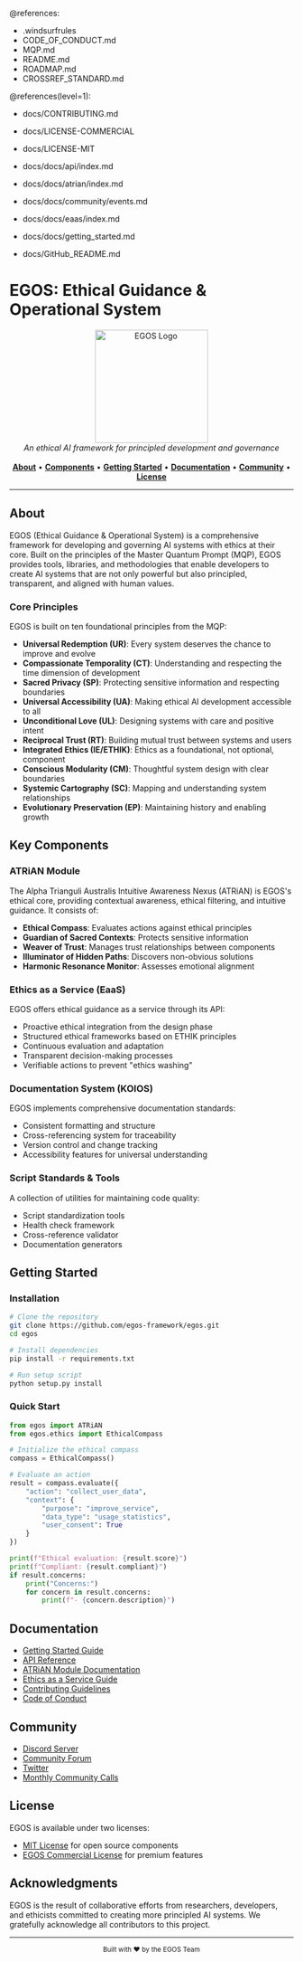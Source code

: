 @references:
- .windsurfrules
- CODE_OF_CONDUCT.md
- MQP.md
- README.md
- ROADMAP.md
- CROSSREF_STANDARD.md

@references(level=1):
  - docs/CONTRIBUTING.md
  - docs/LICENSE-COMMERCIAL
  - docs/LICENSE-MIT
  - docs/docs/api/index.md
  - docs/docs/atrian/index.md
  - docs/docs/community/events.md
  - docs/docs/eaas/index.md
  - docs/docs/getting_started.md





  - docs/GitHub_README.md

# EGOS: Ethical Guidance & Operational System

<div align="center">
  <img src="docs/images/egos_logo.png" alt="EGOS Logo" width="200"/>
  <br>
  <em>An ethical AI framework for principled development and governance</em>
  <br><br>
  <a href="#about"><strong>About</strong></a> •
  <a href="#key-components"><strong>Components</strong></a> •
  <a href="#getting-started"><strong>Getting Started</strong></a> •
  <a href="#documentation"><strong>Documentation</strong></a> •
  <a href="#community"><strong>Community</strong></a> •
  <a href="#license"><strong>License</strong></a>
</div>

---

## About

EGOS (Ethical Guidance & Operational System) is a comprehensive framework for developing and governing AI systems with ethics at their core. Built on the principles of the Master Quantum Prompt (MQP), EGOS provides tools, libraries, and methodologies that enable developers to create AI systems that are not only powerful but also principled, transparent, and aligned with human values.

### Core Principles

EGOS is built on ten foundational principles from the MQP:

- **Universal Redemption (UR)**: Every system deserves the chance to improve and evolve
- **Compassionate Temporality (CT)**: Understanding and respecting the time dimension of development
- **Sacred Privacy (SP)**: Protecting sensitive information and respecting boundaries
- **Universal Accessibility (UA)**: Making ethical AI development accessible to all
- **Unconditional Love (UL)**: Designing systems with care and positive intent
- **Reciprocal Trust (RT)**: Building mutual trust between systems and users
- **Integrated Ethics (IE/ETHIK)**: Ethics as a foundational, not optional, component
- **Conscious Modularity (CM)**: Thoughtful system design with clear boundaries
- **Systemic Cartography (SC)**: Mapping and understanding system relationships
- **Evolutionary Preservation (EP)**: Maintaining history and enabling growth

## Key Components

### ATRiAN Module

The Alpha Trianguli Australis Intuitive Awareness Nexus (ATRiAN) is EGOS's ethical core, providing contextual awareness, ethical filtering, and intuitive guidance. It consists of:

- **Ethical Compass**: Evaluates actions against ethical principles
- **Guardian of Sacred Contexts**: Protects sensitive information
- **Weaver of Trust**: Manages trust relationships between components
- **Illuminator of Hidden Paths**: Discovers non-obvious solutions
- **Harmonic Resonance Monitor**: Assesses emotional alignment

### Ethics as a Service (EaaS)

EGOS offers ethical guidance as a service through its API:

- Proactive ethical integration from the design phase
- Structured ethical frameworks based on ETHIK principles
- Continuous evaluation and adaptation
- Transparent decision-making processes
- Verifiable actions to prevent "ethics washing"

### Documentation System (KOIOS)

EGOS implements comprehensive documentation standards:

- Consistent formatting and structure
- Cross-referencing system for traceability
- Version control and change tracking
- Accessibility features for universal understanding

### Script Standards & Tools

A collection of utilities for maintaining code quality:

- Script standardization tools
- Health check framework
- Cross-reference validator
- Documentation generators

## Getting Started

### Installation

```bash
# Clone the repository
git clone https://github.com/egos-framework/egos.git
cd egos

# Install dependencies
pip install -r requirements.txt

# Run setup script
python setup.py install
```

### Quick Start

```python
from egos import ATRiAN
from egos.ethics import EthicalCompass

# Initialize the ethical compass
compass = EthicalCompass()

# Evaluate an action
result = compass.evaluate({
    "action": "collect_user_data",
    "context": {
        "purpose": "improve_service",
        "data_type": "usage_statistics",
        "user_consent": True
    }
})

print(f"Ethical evaluation: {result.score}")
print(f"Compliant: {result.compliant}")
if result.concerns:
    print("Concerns:")
    for concern in result.concerns:
        print(f"- {concern.description}")
```

## Documentation

- [Getting Started Guide](docs/getting_started.md)
- [API Reference](docs/api/index.md)
- [ATRiAN Module Documentation](docs/atrian/index.md)
- [Ethics as a Service Guide](docs/eaas/index.md)
- [Contributing Guidelines](CONTRIBUTING.md)
- [Code of Conduct](CODE_OF_CONDUCT.md)

## Community

- [Discord Server](https://discord.gg/egos-community)
- [Community Forum](https://community.egos-framework.org)
- [Twitter](https://twitter.com/egos_framework)
- [Monthly Community Calls](docs/community/events.md)

## License

EGOS is available under two licenses:

- [MIT License](LICENSE-MIT) for open source components
- [EGOS Commercial License](LICENSE-COMMERCIAL) for premium features

## Acknowledgments

EGOS is the result of collaborative efforts from researchers, developers, and ethicists committed to creating more principled AI systems. We gratefully acknowledge all contributors to this project.

---

<div align="center">
  <sub>Built with ❤️ by the EGOS Team</sub>
</div>